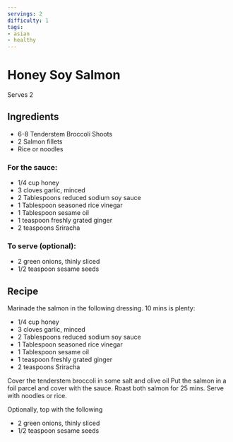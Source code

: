 ```yaml
---
servings: 2
difficulty: 1
tags:
- asian
- healthy
---
```


# Honey Soy Salmon

Serves 2

## Ingredients

- 6-8 Tenderstem Broccoli Shoots
- 2 Salmon fillets
- Rice or noodles

### For the sauce:
- 1/4 cup honey
- 3 cloves garlic, minced
- 2 Tablespoons reduced sodium soy sauce
- 1 Tablespoon seasoned rice vinegar
- 1 Tablespoon sesame oil
- 1 teaspoon freshly grated ginger
- 2 teaspoons Sriracha

### To serve (optional):
- 2 green onions, thinly sliced
- 1/2 teaspoon sesame seeds

## Recipe

Marinade the salmon in the following dressing. 10 mins is plenty:
* 1/4 cup honey
* 3 cloves garlic, minced
* 2 Tablespoons reduced sodium soy sauce
* 1 Tablespoon seasoned rice vinegar
* 1 Tablespoon sesame oil
* 1 teaspoon freshly grated ginger
* 2 teaspoons Sriracha

Cover the tenderstem broccoli in some salt and olive oil
Put the salmon in a foil parcel and cover with the sauce.
Roast both salmon for 25 mins.
Serve with noodles or rice.

Optionally, top with the following 
* 2 green onions, thinly sliced
* 1/2 teaspoon sesame seeds
